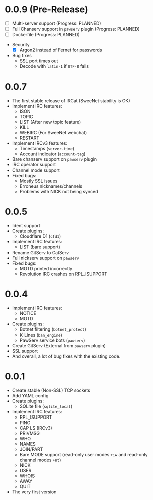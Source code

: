 # 0.0.9 (Pre-Release)
* [ ] Multi-server support (Progress: PLANNED)
* [ ] Full Chanserv support in `pawserv` plugin (Progress: PLANNED)
* [ ] Dockerfile (Progress: PLANNED)
* Security
  * [x] Argon2 instead of Fernet for passwords
* Bug fixes
  * SSL port times out
  * Decode with `latin-1` if `UTF-8` fails

# 0.0.7
* The first stable release of IRCat (SweeNet stability is OK)
* Implement IRC features:
    * ISON
    * TOPIC
    * LIST (After new topic feature)
    * KILL
    * WEBIRC (For SweeNet webchat)
    * RESTART
* Implement IRCv3 features:
    * Timestamps (`server-time`)
    * Account indicator (`account-tag`)
* Bare chanserv support on `pawserv` plugin
* IRC operator support
* Channel mode support
* Fixed bugs:
    * Mostly SSL issues
    * Erroneus nicknames/channels
    * Problems with NICK not being synced


# 0.0.5
* Ident support
* Create plugins:
    * Cloudflare D1 (`cfd1`)
* Implement IRC features:
    * LIST (bare support)
* Rename GitServ to CatServ
* Full nickserv support on `pawserv`
* Fixed bugs:
    * MOTD printed incorrectly
    * Revolution IRC crashes on RPL_ISUPPORT

# 0.0.4

* Implement IRC features:
    * NOTICE
    * MOTD
* Create plugins:
    * Botnet filtering (`botnet_protect`)
    * K-Lines (`ban_engine`)
    * PawServ service bots (`pawserv`)
* Create GitServ (External from `pawserv` plugin)
* SSL support
* And overall, a lot of bug fixes with the existing code.

# 0.0.1
* Create stable (Non-SSL) TCP sockets
* Add YAML config
* Create plugins:
    * SQLite file (`sqlite_local`)
* Implement IRC features:
    * RPL_ISUPPORT
    * PING
    * CAP LS (IRCv3)
    * PRIVMSG
    * WHO
    * NAMES
    * JOIN/PART
    * Bare MODE support (read-only user modes `+iw` and read-only channel modes `+nt`)
    * NICK
    * USER
    * WHOIS
    * AWAY
    * QUIT
* The very first version